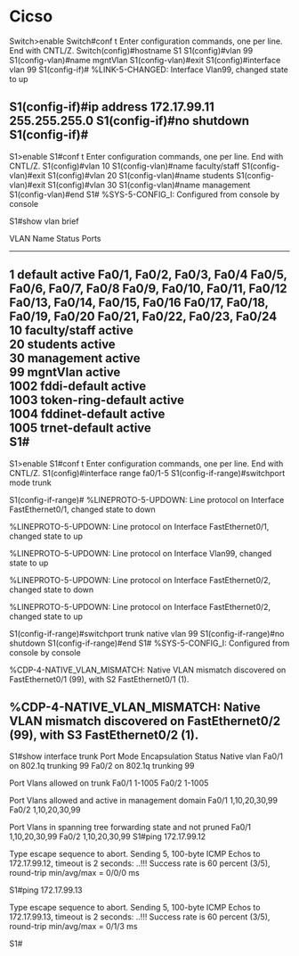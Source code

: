 # Cicso

Switch>enable
Switch#conf t
Enter configuration commands, one per line.  End with CNTL/Z.
Switch(config)#hostname S1
S1(config)#vlan 99
S1(config-vlan)#name mgntVlan
S1(config-vlan)#exit
S1(config)#interface vlan 99
S1(config-if)#
%LINK-5-CHANGED: Interface Vlan99, changed state to up

S1(config-if)#ip address 172.17.99.11 255.255.255.0
S1(config-if)#no shutdown
S1(config-if)#
-----------------------------------------------------------
S1>enable
S1#conf t
Enter configuration commands, one per line.  End with CNTL/Z.
S1(config)#vlan 10
S1(config-vlan)#name faculty/staff
S1(config-vlan)#exit
S1(config)#vlan 20
S1(config-vlan)#name students
S1(config-vlan)#exit
S1(config)#vlan 30
S1(config-vlan)#name management
S1(config-vlan)#end
S1#
%SYS-5-CONFIG_I: Configured from console by console

S1#show vlan brief

VLAN Name                             Status    Ports
---- -------------------------------- --------- -------------------------------
1    default                          active    Fa0/1, Fa0/2, Fa0/3, Fa0/4
                                                Fa0/5, Fa0/6, Fa0/7, Fa0/8
                                                Fa0/9, Fa0/10, Fa0/11, Fa0/12
                                                Fa0/13, Fa0/14, Fa0/15, Fa0/16
                                                Fa0/17, Fa0/18, Fa0/19, Fa0/20
                                                Fa0/21, Fa0/22, Fa0/23, Fa0/24
10   faculty/staff                    active    
20   students                         active    
30   management                       active    
99   mgntVlan                         active    
1002 fddi-default                     active    
1003 token-ring-default               active    
1004 fddinet-default                  active    
1005 trnet-default                    active    
S1#
-------------------------------------------------------------------

S1>enable
S1#conf t
Enter configuration commands, one per line.  End with CNTL/Z.
S1(config)#interface range fa0/1-5
S1(config-if-range)#switchport mode trunk


S1(config-if-range)#
%LINEPROTO-5-UPDOWN: Line protocol on Interface FastEthernet0/1, changed state to down

%LINEPROTO-5-UPDOWN: Line protocol on Interface FastEthernet0/1, changed state to up

%LINEPROTO-5-UPDOWN: Line protocol on Interface Vlan99, changed state to up

%LINEPROTO-5-UPDOWN: Line protocol on Interface FastEthernet0/2, changed state to down

%LINEPROTO-5-UPDOWN: Line protocol on Interface FastEthernet0/2, changed state to up

S1(config-if-range)#switchport trunk native vlan 99
S1(config-if-range)#no shutdown
S1(config-if-range)#end
S1#
%SYS-5-CONFIG_I: Configured from console by console

%CDP-4-NATIVE_VLAN_MISMATCH: Native VLAN mismatch discovered on FastEthernet0/1 (99), with S2 FastEthernet0/1 (1).

%CDP-4-NATIVE_VLAN_MISMATCH: Native VLAN mismatch discovered on FastEthernet0/2 (99), with S3 FastEthernet0/2 (1).
-------------------------------------------------------------------

S1#show interface trunk
Port        Mode         Encapsulation  Status        Native vlan
Fa0/1       on           802.1q         trunking      99
Fa0/2       on           802.1q         trunking      99

Port        Vlans allowed on trunk
Fa0/1       1-1005
Fa0/2       1-1005

Port        Vlans allowed and active in management domain
Fa0/1       1,10,20,30,99
Fa0/2       1,10,20,30,99

Port        Vlans in spanning tree forwarding state and not pruned
Fa0/1       1,10,20,30,99
Fa0/2       1,10,20,30,99
S1#ping 172.17.99.12

Type escape sequence to abort.
Sending 5, 100-byte ICMP Echos to 172.17.99.12, timeout is 2 seconds:
..!!!
Success rate is 60 percent (3/5), round-trip min/avg/max = 0/0/0 ms

S1#ping 172.17.99.13

Type escape sequence to abort.
Sending 5, 100-byte ICMP Echos to 172.17.99.13, timeout is 2 seconds:
..!!!
Success rate is 60 percent (3/5), round-trip min/avg/max = 0/1/3 ms

S1#
